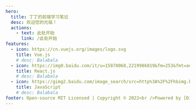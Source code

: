 ```yaml
---
hero:
  title: 丁丁的前端学习笔记
  desc: 欢迎您的光临！
  actions:
    - text: 此处开始
      link: /此处开始
features:
  - icon: https://cn.vuejs.org/images/logo.svg
    title: Vue.js
    # desc: Balabala
  - icon: https://img0.baidu.com/it/u=15878068,2219986819&fm=253&fmt=auto&app=138&f=JPG?w=400&h=400
    title: React.js
    # desc: Balabala
  - icon: https://gimg2.baidu.com/image_search/src=http%3A%2F%2Fhbimg.b0.upaiyun.com%2F831e23b85448e5bcb682456cf865ccc738ff57c747a7-bNIv1S_fw658&refer=http%3A%2F%2Fhbimg.b0.upaiyun.com&app=2002&size=f9999,10000&q=a80&n=0&g=0n&fmt=auto?sec=1661953338&t=378eb8997808f13e4589925deb4f0b1b
    title: JavaScript
    # desc: Balabala
footer: Open-source MIT Licensed | Copyright © 2022<br />Powered by [DingOUCer](https://github.com/DingOUCer)
---
```

